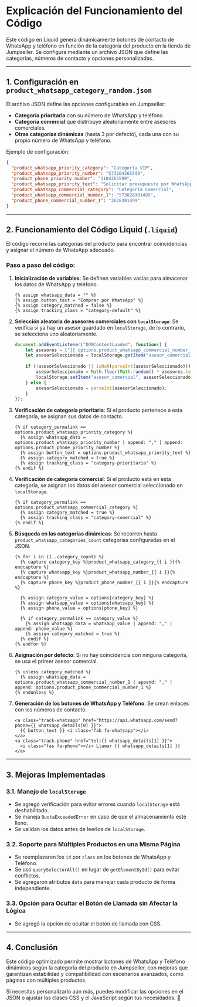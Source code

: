 # Explicación del Funcionamiento del Código

Este código en Liquid genera dinámicamente botones de contacto de WhatsApp y teléfono en función de la categoría del producto en la tienda de Jumpseller. Se configura mediante un archivo JSON que define las categorías, números de contacto y opciones personalizadas.

---

## 1. Configuración en `product_whatsapp_category_random.json`

El archivo JSON define las opciones configurables en Jumpseller:

- **Categoría prioritaria** con su número de WhatsApp y teléfono.
- **Categoría comercial** que distribuye aleatoriamente entre asesores comerciales.
- **Otras categorías dinámicas** (hasta 3 por defecto), cada una con su propio número de WhatsApp y teléfono.

Ejemplo de configuración:

```json
{
  "product_whatsapp_priority_category": "Categoría VIP",
  "product_whatsapp_priority_number": "573104265599",
  "product_phone_priority_number": "3104265599",
  "product_whatsapp_priority_text": "Solicitar presupuesto por WhatsApp",
  "product_whatsapp_commercial_category": "Categoría Comercial",
  "product_whatsapp_commercial_number_1": "573028301499",
  "product_phone_commercial_number_1": "3028301499"
}
```

---

## 2. Funcionamiento del Código Liquid (`.liquid`)

El código recorre las categorías del producto para encontrar coincidencias y asignar el número de WhatsApp adecuado.

### Paso a paso del código:

1. **Inicialización de variables**: Se definen variables vacías para almacenar los datos de WhatsApp y teléfono.
   ```liquid
   {% assign whatsapp_data = "" %}
   {% assign button_text = "Comprar por WhatsApp" %}
   {% assign category_matched = false %}
   {% assign tracking_class = "category-default" %}
   ```

2. **Selección aleatoria de asesores comerciales con `localStorage`**: Se verifica si ya hay un asesor guardado en `localStorage`, de lo contrario, se selecciona uno aleatoriamente.
   ```javascript
   document.addEventListener("DOMContentLoaded", function() {
       let asesores = ["{{ options.product_whatsapp_commercial_number_1 }}", "{{ options.product_whatsapp_commercial_number_2 }}"];
       let asesorSeleccionado = localStorage.getItem("asesor_comercial");
       
       if (!asesorSeleccionado || isNaN(parseInt(asesorSeleccionado))) {
           asesorSeleccionado = Math.floor(Math.random() * asesores.length);
           localStorage.setItem("asesor_comercial", asesorSeleccionado);
       } else {
           asesorSeleccionado = parseInt(asesorSeleccionado);
       }
   });
   ```

3. **Verificación de categoría prioritaria**: Si el producto pertenece a esta categoría, se asignan sus datos de contacto.
   ```liquid
   {% if category_permalink == options.product_whatsapp_priority_category %}
     {% assign whatsapp_data = options.product_whatsapp_priority_number | append: "," | append: options.product_phone_priority_number %}
     {% assign button_text = options.product_whatsapp_priority_text %}
     {% assign category_matched = true %}
     {% assign tracking_class = "category-prioritaria" %}
   {% endif %}
   ```

4. **Verificación de categoría comercial**: Si el producto está en esta categoría, se asignan los datos del asesor comercial seleccionado en `localStorage`.
   ```liquid
   {% if category_permalink == options.product_whatsapp_commercial_category %}
     {% assign category_matched = true %}
     {% assign tracking_class = "category-comercial" %}
   {% endif %}
   ```

5. **Búsqueda en las categorías dinámicas**: Se recorren hasta `product_whatsapp_categories_count` categorías configuradas en el JSON.
   ```liquid
   {% for i in (1..category_count) %}
     {% capture category_key %}product_whatsapp_category_{{ i }}{% endcapture %}
     {% capture whatsapp_key %}product_whatsapp_number_{{ i }}{% endcapture %}
     {% capture phone_key %}product_phone_number_{{ i }}{% endcapture %}

     {% assign category_value = options[category_key] %}
     {% assign whatsapp_value = options[whatsapp_key] %}
     {% assign phone_value = options[phone_key] %}

     {% if category_permalink == category_value %}
       {% assign whatsapp_data = whatsapp_value | append: "," | append: phone_value %}
       {% assign category_matched = true %}
     {% endif %}
   {% endfor %}
   ```

6. **Asignación por defecto**: Si no hay coincidencia con ninguna categoría, se usa el primer asesor comercial.
   ```liquid
   {% unless category_matched %}
     {% assign whatsapp_data = options.product_whatsapp_commercial_number_1 | append: "," | append: options.product_phone_commercial_number_1 %}
   {% endunless %}
   ```

7. **Generación de los botones de WhatsApp y Teléfono**: Se crean enlaces con los números de contacto.
   ```liquid
   <a class="track-whatsapp" href="https://api.whatsapp.com/send?phone={{ whatsapp_details[0] }}">
     {{ button_text }} <i class="fab fa-whatsapp"></i>
   </a>
   <a class="track-phone" href="tel:{{ whatsapp_details[1] }}">
     <i class="fas fa-phone"></i> Llamar {{ whatsapp_details[1] }}
   </a>
   ```

---

## 3. Mejoras Implementadas

### 3.1. Manejo de `localStorage`
- Se agregó verificación para evitar errores cuando `localStorage` está deshabilitado.
- Se maneja `QuotaExceededError` en caso de que el almacenamiento esté lleno.
- Se validan los datos antes de leerlos de `localStorage`.

### 3.2. Soporte para Múltiples Productos en una Misma Página
- Se reemplazaron los `id` por `class` en los botones de WhatsApp y Teléfono.
- Se usó `querySelectorAll()` en lugar de `getElementById()` para evitar conflictos.
- Se agregaron atributos `data` para manejar cada producto de forma independiente.

### 3.3. Opción para Ocultar el Botón de Llamada sin Afectar la Lógica
- Se agregó la opción de ocultar el botón de llamada con CSS.

---

## 4. Conclusión

Este código optimizado permite mostrar botones de WhatsApp y Teléfono dinámicos según la categoría del producto en Jumpseller, con mejoras que garantizan estabilidad y compatibilidad con escenarios avanzados, como páginas con múltiples productos.

Si necesitas personalizarlo aún más, puedes modificar las opciones en el JSON o ajustar las clases CSS y el JavaScript según tus necesidades. 🚀

